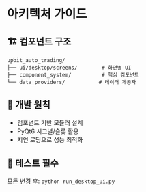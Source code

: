 # 아키텍처 가이드

## 🏗️ 컴포넌트 구조
```
upbit_auto_trading/
├── ui/desktop/screens/        # 화면별 UI
├── component_system/          # 핵심 컴포넌트
└── data_providers/           # 데이터 제공자
```

## 🎯 개발 원칙
- 컴포넌트 기반 모듈러 설계
- PyQt6 시그널/슬롯 활용
- 지연 로딩으로 성능 최적화

## 🔄 테스트 필수
모든 변경 후: `python run_desktop_ui.py`
